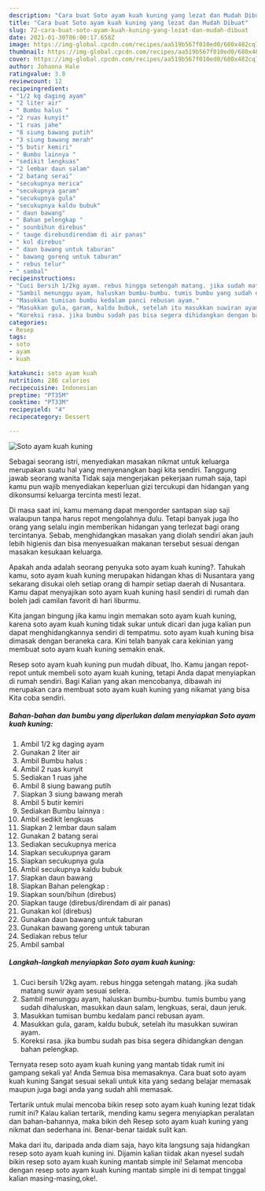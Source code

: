 ```yaml
---
description: "Cara buat Soto ayam kuah kuning yang lezat dan Mudah Dibuat"
title: "Cara buat Soto ayam kuah kuning yang lezat dan Mudah Dibuat"
slug: 72-cara-buat-soto-ayam-kuah-kuning-yang-lezat-dan-mudah-dibuat
date: 2021-01-30T06:00:17.658Z
image: https://img-global.cpcdn.com/recipes/aa519b567f010ed0/680x482cq70/soto-ayam-kuah-kuning-foto-resep-utama.jpg
thumbnail: https://img-global.cpcdn.com/recipes/aa519b567f010ed0/680x482cq70/soto-ayam-kuah-kuning-foto-resep-utama.jpg
cover: https://img-global.cpcdn.com/recipes/aa519b567f010ed0/680x482cq70/soto-ayam-kuah-kuning-foto-resep-utama.jpg
author: Johanna Hale
ratingvalue: 3.8
reviewcount: 12
recipeingredient:
- "1/2 kg daging ayam"
- "2 liter air"
- " Bumbu halus "
- "2 ruas kunyit"
- "1 ruas jahe"
- "8 siung bawang putih"
- "3 siung bawang merah"
- "5 butir kemiri"
- " Bumbu lainnya "
- "sedikit lengkuas"
- "2 lembar daun salam"
- "2 batang serai"
- "secukupnya merica"
- "secukupnya garam"
- "secukupnya gula"
- "secukupnya kaldu bubuk"
- " daun bawang"
- " Bahan pelengkap "
- " sounbihun direbus"
- " tauge direbusdirendam di air panas"
- " kol direbus"
- " daun bawang untuk taburan"
- " bawang goreng untuk taburan"
- " rebus telur"
- " sambal"
recipeinstructions:
- "Cuci bersih 1/2kg ayam. rebus hingga setengah matang. jika sudah matang suwir ayam sesuai selera."
- "Sambil menunggu ayam, haluskan bumbu-bumbu. tumis bumbu yang sudah dihaluskan, masukkan daun salam, lengkuas, serai, daun jeruk."
- "Masukkan tumisan bumbu kedalam panci rebusan ayam."
- "Masukkan gula, garam, kaldu bubuk, setelah itu masukkan suwiran ayam."
- "Koreksi rasa. jika bumbu sudah pas bisa segera dihidangkan dengan bahan pelengkap."
categories:
- Resep
tags:
- soto
- ayam
- kuah

katakunci: soto ayam kuah 
nutrition: 286 calories
recipecuisine: Indonesian
preptime: "PT35M"
cooktime: "PT33M"
recipeyield: "4"
recipecategory: Dessert

---
```



![Soto ayam kuah kuning](https://img-global.cpcdn.com/recipes/aa519b567f010ed0/680x482cq70/soto-ayam-kuah-kuning-foto-resep-utama.jpg)

Sebagai seorang istri, menyediakan masakan nikmat untuk keluarga merupakan suatu hal yang menyenangkan bagi kita sendiri. Tanggung jawab seorang  wanita Tidak saja mengerjakan pekerjaan rumah saja, tapi kamu pun wajib menyediakan keperluan gizi tercukupi dan hidangan yang dikonsumsi keluarga tercinta mesti lezat.

Di masa  saat ini, kamu memang dapat mengorder santapan siap saji walaupun tanpa harus repot mengolahnya dulu. Tetapi banyak juga lho orang yang selalu ingin memberikan hidangan yang terlezat bagi orang tercintanya. Sebab, menghidangkan masakan yang diolah sendiri akan jauh lebih higienis dan bisa menyesuaikan makanan tersebut sesuai dengan masakan kesukaan keluarga. 



Apakah anda adalah seorang penyuka soto ayam kuah kuning?. Tahukah kamu, soto ayam kuah kuning merupakan hidangan khas di Nusantara yang sekarang disukai oleh setiap orang di hampir setiap daerah di Nusantara. Kamu dapat menyajikan soto ayam kuah kuning hasil sendiri di rumah dan boleh jadi camilan favorit di hari liburmu.

Kita jangan bingung jika kamu ingin memakan soto ayam kuah kuning, karena soto ayam kuah kuning tidak sukar untuk dicari dan juga kalian pun dapat menghidangkannya sendiri di tempatmu. soto ayam kuah kuning bisa dimasak dengan beraneka cara. Kini telah banyak cara kekinian yang membuat soto ayam kuah kuning semakin enak.

Resep soto ayam kuah kuning pun mudah dibuat, lho. Kamu jangan repot-repot untuk membeli soto ayam kuah kuning, tetapi Anda dapat menyiapkan di rumah sendiri. Bagi Kalian yang akan mencobanya, dibawah ini merupakan cara membuat soto ayam kuah kuning yang nikamat yang bisa Kita coba sendiri.

<!--inarticleads1-->

##### Bahan-bahan dan bumbu yang diperlukan dalam menyiapkan Soto ayam kuah kuning:

1. Ambil 1/2 kg daging ayam
1. Gunakan 2 liter air
1. Ambil  Bumbu halus :
1. Ambil 2 ruas kunyit
1. Sediakan 1 ruas jahe
1. Ambil 8 siung bawang putih
1. Siapkan 3 siung bawang merah
1. Ambil 5 butir kemiri
1. Sediakan  Bumbu lainnya :
1. Ambil sedikit lengkuas
1. Siapkan 2 lembar daun salam
1. Gunakan 2 batang serai
1. Sediakan secukupnya merica
1. Siapkan secukupnya garam
1. Siapkan secukupnya gula
1. Ambil secukupnya kaldu bubuk
1. Siapkan  daun bawang
1. Siapkan  Bahan pelengkap :
1. Siapkan  soun/bihun (direbus)
1. Siapkan  tauge (direbus/direndam di air panas)
1. Gunakan  kol (direbus)
1. Gunakan  daun bawang untuk taburan
1. Gunakan  bawang goreng untuk taburan
1. Sediakan  rebus telur
1. Ambil  sambal




<!--inarticleads2-->

##### Langkah-langkah menyiapkan Soto ayam kuah kuning:

1. Cuci bersih 1/2kg ayam. rebus hingga setengah matang. jika sudah matang suwir ayam sesuai selera.
1. Sambil menunggu ayam, haluskan bumbu-bumbu. tumis bumbu yang sudah dihaluskan, masukkan daun salam, lengkuas, serai, daun jeruk.
1. Masukkan tumisan bumbu kedalam panci rebusan ayam.
1. Masukkan gula, garam, kaldu bubuk, setelah itu masukkan suwiran ayam.
1. Koreksi rasa. jika bumbu sudah pas bisa segera dihidangkan dengan bahan pelengkap.




Ternyata resep soto ayam kuah kuning yang mantab tidak rumit ini gampang sekali ya! Anda Semua bisa memasaknya. Cara buat soto ayam kuah kuning Sangat sesuai sekali untuk kita yang sedang belajar memasak maupun juga bagi anda yang sudah ahli memasak.

Tertarik untuk mulai mencoba bikin resep soto ayam kuah kuning lezat tidak rumit ini? Kalau kalian tertarik, mending kamu segera menyiapkan peralatan dan bahan-bahannya, maka bikin deh Resep soto ayam kuah kuning yang nikmat dan sederhana ini. Benar-benar taidak sulit kan. 

Maka dari itu, daripada anda diam saja, hayo kita langsung saja hidangkan resep soto ayam kuah kuning ini. Dijamin kalian tiidak akan nyesel sudah bikin resep soto ayam kuah kuning mantab simple ini! Selamat mencoba dengan resep soto ayam kuah kuning mantab simple ini di tempat tinggal kalian masing-masing,oke!.

